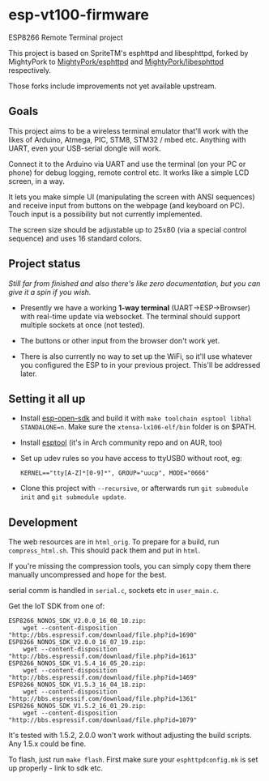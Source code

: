 # esp-vt100-firmware

ESP8266 Remote Terminal project

This project is based on SpriteTM's esphttpd and libesphttpd, forked by MightyPork to
[MightyPork/esphttpd](https://github.com/MightyPork/esphttpd) and 
[MightyPork/libesphttpd](https://github.com/MightyPork/libesphttpd) respectively.

Those forks include improvements not yet available upstream.

## Goals

This project aims to be a wireless terminal emulator that'll work with the likes of 
Arduino, Atmega, PIC, STM8, STM32 / mbed etc. Anything with UART, even your USB-serial dongle will work.

Connect it to the Arduino via UART and use the terminal (on your PC or phone) for debug logging, remote control etc. 
It works like a simple LCD screen, in a way.

It lets you make simple UI (manipulating the screen with ANSI sequences) and receive input from buttons on
the webpage (and keyboard on PC). Touch input is a possibility but not currently implemented.

The screen size should be adjustable up to 25x80 (via a special control sequence) and uses 16 standard colors.

## Project status

*Still far from finished and also there's like zero documentation, but you can give it a spin if you wish.*

- Presently we have a working **1-way terminal** (UART->ESP->Browser) with real-time update via websocket.
  The terminal should support multiple sockets at once (not tested).

- The buttons or other input from the browser don't work yet.

- There is also currently no way to set up the WiFi, so it'll use whatever you configured the ESP to
in your previous project. This'll be addressed later.

## Setting it all up

- Install [esp-open-sdk](https://github.com/pfalcon/esp-open-sdk/) and build it with 
`make toolchain esptool libhal STANDALONE=n`. Make sure the `xtensa-lx106-elf/bin` folder is on $PATH.
- Install [esptool](https://github.com/espressif/esptool) (it's in Arch community repo and on AUR, too)
- Set up udev rules so you have access to ttyUSB0 without root, eg:

  ```
  KERNEL=="tty[A-Z]*[0-9]*", GROUP="uucp", MODE="0666"
  ```
- Clone this project with `--recursive`, or afterwards run `git submodule init` and `git submodule update`.

## Development

The web resources are in `html_orig`. To prepare for a build, run `compress_html.sh`. 
This should pack them and put in `html`.

If you're missing the compression tools, you can simply copy them there manually uncompressed and hope for the best.

serial comm is handled in `serial.c`, sockets etc in `user_main.c`.

Get the IoT SDK from one of:

```
ESP8266_NONOS_SDK_V2.0.0_16_08_10.zip:
	wget --content-disposition "http://bbs.espressif.com/download/file.php?id=1690"
ESP8266_NONOS_SDK_V2.0.0_16_07_19.zip:
	wget --content-disposition "http://bbs.espressif.com/download/file.php?id=1613"
ESP8266_NONOS_SDK_V1.5.4_16_05_20.zip:
	wget --content-disposition "http://bbs.espressif.com/download/file.php?id=1469"
ESP8266_NONOS_SDK_V1.5.3_16_04_18.zip:
	wget --content-disposition "http://bbs.espressif.com/download/file.php?id=1361"
ESP8266_NONOS_SDK_V1.5.2_16_01_29.zip:
	wget --content-disposition "http://bbs.espressif.com/download/file.php?id=1079"
```

It's tested with 1.5.2, 2.0.0 won't work without adjusting the build scripts. Any 1.5.x could be fine.

To flash, just run `make flash`. First make sure your `esphttpdconfig.mk` is set up properly - link to sdk etc.
